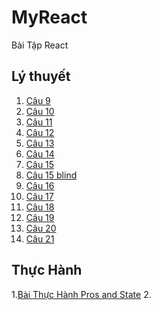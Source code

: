# MyReact
Bài Tập React
##  Lý thuyết
1. [Câu 9](https://codepen.io/AnhTaitrn/pen/VwdjWbw)           
2. [Câu 10](https://codepen.io/AnhTaitrn/pen/BaVzZgm)
3. [Câu 11](https://codepen.io/AnhTaitrn/pen/abKWpeV)
4. [Câu 12](https://codepen.io/AnhTaitrn/pen/zYaZOOQ)
5. [Câu 13](https://codepen.io/AnhTaitrn/pen/ExRmWYw)
6. [Câu 14](https://codepen.io/AnhTaitrn/pen/MWXJMdo)
7. [Câu 15](https://codepen.io/AnhTaitrn/pen/LYryyZP)
7. [Câu 15 blind](https://codepen.io/AnhTaitrn/pen/poKOBEo)
8. [Câu 16](https://codepen.io/AnhTaitrn/pen/KKeoxBR)
9. [Câu 17](https://codepen.io/AnhTaitrn/pen/poKLxWB)
10. [Câu 18](https://codepen.io/AnhTaitrn/pen/MWXxweM)
11. [Câu 19](https://codepen.io/AnhTaitrn/pen/poKYJeX)
12. [Câu 20](https://codepen.io/AnhTaitrn/pen/vYrPOmW)
13. [Câu 21](https://codepen.io/AnhTaitrn/pen/YzvgXQr)

## Thực Hành
1.[Bài Thực Hành Pros and State](https://codepen.io/AnhTaitrn/pen/JjZazpY)
2.
